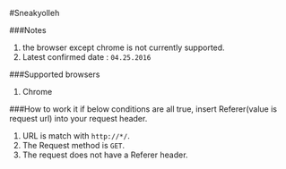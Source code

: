 #Sneakyolleh

###Notes
1. the browser except chrome is not currently supported.
2. Latest confirmed date : ``04.25.2016``

###Supported browsers
1. Chrome

###How to work it
if below conditions are all true, insert Referer(value is request url) into your request header.

1. URL is match with ```http://*/```.
2. The Request method is ```GET```.
3. The request does not have a Referer header.
